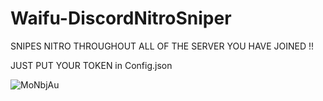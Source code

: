 # Waifu-DiscordNitroSniper
SNIPES NITRO THROUGHOUT ALL OF THE SERVER YOU HAVE JOINED !!

JUST PUT YOUR TOKEN in Config.json

![MoNbjAu](https://user-images.githubusercontent.com/62610377/88755596-3a75b380-d181-11ea-953f-227007dbe063.png)
